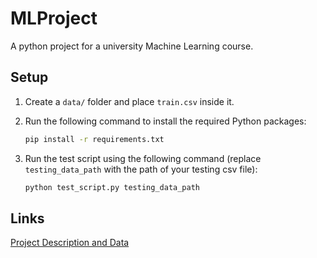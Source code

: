 # MLProject

A python project for a university Machine Learning course.

## Setup

1. Create a `data/` folder and place `train.csv` inside it.

2. Run the following command to install the required Python packages:
    ```bash
    pip install -r requirements.txt
    ```

3. Run the test script using the following command (replace `testing_data_path` with the path of your testing csv file):
    ```bash
    python test_script.py testing_data_path
    ```

## Links
[Project Description and Data](https://drive.google.com/drive/folders/17hrEio9_ju0YMBeOqb-flFeei82AgMDZ)
